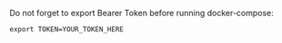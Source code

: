 Do not forget to export Bearer Token before running docker-compose:
```
export TOKEN=YOUR_TOKEN_HERE
```
